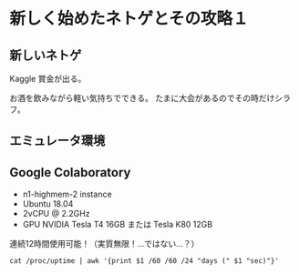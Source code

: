 # 新しく始めたネトゲとその攻略１

## 新しいネトゲ
Kaggle
賞金が出る。

お酒を飲みながら軽い気持ちでできる。
たまに大会があるのでその時だけシラフ。

## エミュレータ環境
## Google Colaboratory

* n1-highmem-2 instance
* Ubuntu 18.04
* 2vCPU @ 2.2GHz
* GPU NVIDIA Tesla T4 16GB または Tesla K80 12GB

連続12時間使用可能！（実質無限！…ではない…？）
``` shell:
cat /proc/uptime | awk '{print $1 /60 /60 /24 "days (" $1 "sec)"}'
```